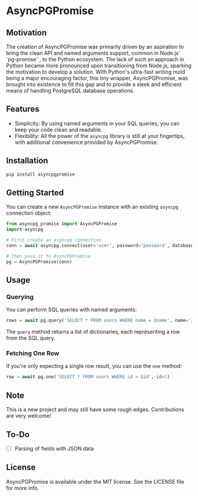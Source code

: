 # AsyncPGPromise

## Motivation

The creation of AsyncPGPromise was primarily driven by an aspiration to bring the clean API and named arguments support, common in Node.js' `pg-promise``, to the Python ecosystem. The lack of such an approach in Python became more pronounced upon transitioning from Node.js, sparking the motivation to develop a solution. With Python's ultra-fast writing mold being a major encouraging factor, this tiny wrapper, AsyncPGPromise, was brought into existence to fill this gap and to provide a sleek and efficient means of handling PostgreSQL database operations.

## Features

- Simplicity: By using named arguments in your SQL queries, you can keep your code clean and readable.
- Flexibility: All the power of the `asyncpg` library is still at your fingertips, with additional convenience provided by AsyncPGPromise.

## Installation

```bash
pip install asyncpgpromise
```

## Getting Started

You can create a new `AsyncPGPromise` instance with an existing `asyncpg` connection object:

```python
from asyncpg_promise import AsyncPGPromise
import asyncpg

# First create an asyncpg connection
conn = await asyncpg.connect(user='user', password='password', database='database', host='127.0.0.1')

# Then pass it to AsyncPGPromise
pg = AsyncPGPromise(conn)
```

## Usage

### Querying

You can perform SQL queries with named arguments:

```python
rows = await pg.query('SELECT * FROM users WHERE name = $name', name='John')
```

The `query` method returns a list of dictionaries, each representing a row from the SQL query.

### Fetching One Row

If you're only expecting a single row result, you can use the `one` method:

```python
row = await pg.one('SELECT * FROM users WHERE id = $id', id=1)
```

## Note

This is a new project and may still have some rough edges. Contributions are very welcome!

## To-Do

- [ ] Parsing of fields with JSON data

## License

AsyncPGPromise is available under the MIT license. See the LICENSE file for more info.
